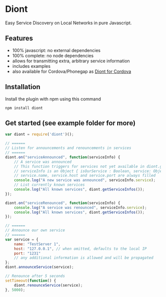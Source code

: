 # Diont

Easy Service Discovery on Local Networks in pure Javascript.


## Features
* 100% javascript: no external dependencies
* 100% complete: no node dependencies
* allows for transmitting extra, arbitrary service information
* includes examples
* also available for Cordova/Phonegap as [Diont for Cordova](https://github.com/willemmulder/Diont-for-Cordova)

## Installation
Install the plugin with npm using this command

```shell
npm install diont
```

## Get started (see example folder for more)
```javascript
var diont = require('diont')();

// ======
// Listen for announcements and renouncements in services
// ======
diont.on("serviceAnnounced", function(serviceInfo) {
	// A service was announced
	// This function triggers for services not yet available in diont.getServiceInfos()
	// serviceInfo is an Object { isOurService : Boolean, service: Object }
	// service.name, service.host and service.port are always filled
	console.log("A new service was announced", serviceInfo.service);
	// List currently known services
	console.log("All known services", diont.getServiceInfos());
});

diont.on("serviceRenounced", function(serviceInfo) {
	console.log("A service was renounced", serviceInfo.service);
	console.log("All known services", diont.getServiceInfos());
});

// ======
// Announce our own service
// ======
var service = {
	name: "TestServer 1",
	host: "127.0.0.1", // when omitted, defaults to the local IP
	port: "1231"
	// any additional information is allowed and will be propagated
};
diont.announceService(service);

// Renounce after 5 seconds
setTimeout(function() {
	diont.renounceService(service);
}, 5000);
```